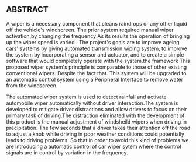 ## ABSTRACT


A wiper is a necessary component that cleans raindrops or any other liquid off the vehicle's windscreen. The prior system required manual wiper activation,by changing the frequency As its results the operation of bringing up the wiper speed is varied . The project's goals are to improve ageing cars' systems by giving automated transmission.wiping system, to improve the system by incorporating a sensor and actuator, and to create a simple software that would completely operate with the system.the framework This proposed wiper system's principle is comparable to those of other existing conventional wipers. Despite the fact that. This system will be upgraded to an automatic control system using a Peripheral Interface to remove water from the windscreen.

The automated wiper system is used to detect rainfall and activate automobile wiper automatically without driver interaction.The system is developed to mitigate driver distractions and allow drivers to focus on their primary task of driving.The distraction eliminated with the development of this product is the manual adjustment of windsheild wipers when driving in precipitation. The few seconds that a driver takes their attention off the road to adjust a knob while driving in poor weather conditions could potentially leads to driving problems. So that in order to avoid this kind of problems we are introducing a automatic control of car wiper sytem where the control signals are in control by variation in the frequency.   
